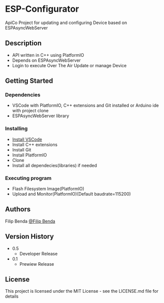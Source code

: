 # ESP-Configurator

ApiCo Project for updating and configuring Device based on ESPAsyncWebServer
## Description

* API written in C++ using PlatformIO
* Depends on ESPAsyncWebServer
* Login to execute Over The Air Update or manage Device

## Getting Started

### Dependencies

* VSCode with PlatformIO, C++ extensions and Git installed or Arduino ide with project clone
* ESPAsyncWebServer library

### Installing

* [Install VSCode](https://code.visualstudio.com/)
* Install C++ extensions
* Install Git
* Install PlatformIO
* Clone
* Install all dependecies(libraries) if needed

### Executing program

* Flash Filesystem Image(PlatformIO)
* Upload and Monitor(PlatformIO)(Default baudrate=115200)

## Authors

Filip Benda
[@Filip Benda](https://twitter.com/FilipBenda4)

## Version History
* 0.5
    * Developer Release
* 0.1
    * Prewiew Release

## License

This project is licensed under the MIT License - see the LICENSE.md file for details
